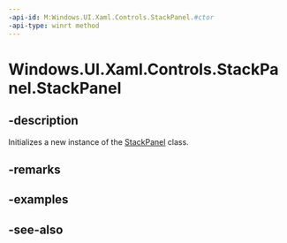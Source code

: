 ```yaml
---
-api-id: M:Windows.UI.Xaml.Controls.StackPanel.#ctor
-api-type: winrt method
---
```


<!-- Method syntax
public StackPanel()
-->

# Windows.UI.Xaml.Controls.StackPanel.StackPanel

## -description
Initializes a new instance of the [StackPanel](stackpanel.md) class.


## -remarks

## -examples

## -see-also
